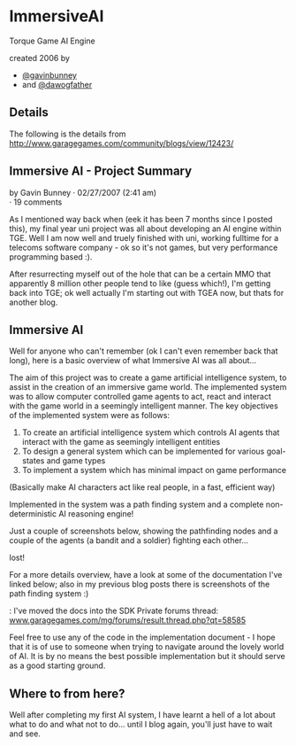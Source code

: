 ImmersiveAI
===========

Torque Game AI Engine 

created 2006 by 
  * [@gavinbunney](https://github.com/gavinbunney/) 
  * and [@dawogfather](https://github.com/dawogfather/)

Details
-------
The following is the details from http://www.garagegames.com/community/blogs/view/12423/ 

Immersive AI - Project Summary
------------------------------
by Gavin Bunney · 02/27/2007 (2:41 am)	 
· 19 comments

As I mentioned way back when (eek it has been 7 months since I posted this), my final year uni project was all about developing an AI engine within TGE. Well I am now well and truely finished with uni, working fulltime for a telecoms software company - ok so it's not games, but very performance programming based :).

After resurrecting myself out of the hole that can be a certain MMO that apparently 8 million other people tend to like (guess which!), I'm getting back into TGE; ok well actually I'm starting out with TGEA now, but thats for another blog.

Immersive AI
------------
Well for anyone who can't remember (ok I can't even remember back that long), here is a basic overview of what Immersive AI was all about...

The aim of this project was to create a game artificial intelligence system, to assist in the creation of an immersive game world. The implemented system was to allow computer controlled game agents to act, react and interact with the game world in a seemingly intelligent manner.
The key objectives of the implemented system were as follows:

1. To create an artificial intelligence system which controls AI agents that interact with the game as seemingly intelligent entities
2. To design a general system which can be implemented for various goal-states and game types
3. To implement a system which has minimal impact on game performance

(Basically make AI characters act like real people, in a fast, efficient way)

Implemented in the system was a path finding system and a complete non-deterministic AI reasoning engine!

Just a couple of screenshots below, showing the pathfinding nodes and a couple of the agents (a bandit and a soldier) fighting each other...

lost!

For a more details overview, have a look at some of the documentation I've linked below; also in my previous blog posts there is screenshots of the path finding system :)

: I've moved the docs into the SDK Private forums thread: www.garagegames.com/mg/forums/result.thread.php?qt=58585


Feel free to use any of the code in the implementation document - I hope that it is of use to someone when trying to navigate around the lovely world of AI. It is by no means the best possible implementation but it should serve as a good starting ground.


Where to from here?
-------------------
Well after completing my first AI system, I have learnt a hell of a lot about what to do and what not to do... until I blog again, you'll just have to wait and see.
